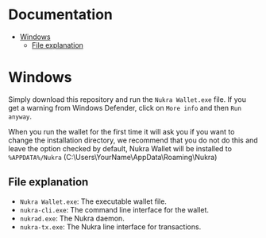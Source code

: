# Documentation <!-- omit in toc -->

- [Windows](#windows)
  - [File explanation](#file-explanation)

# Windows

Simply download this repository and run the `Nukra Wallet.exe` file. If you get a warning from Windows Defender, click on `More info` and then `Run anyway`.

When you run the wallet for the first time it will ask you if you want to change the installation directory, we recommend that you do not do this and leave the option checked by default, Nukra Wallet will be installed to `%APPDATA%/Nukra` (C:\Users\YourName\AppData\Roaming\Nukra)

## File explanation

- `Nukra Wallet.exe`: The executable wallet file.
- `nukra-cli.exe`: The command line interface for the wallet.
- `nukrad.exe`: The Nukra daemon.
- `nukra-tx.exe`: The Nukra line interface for transactions.

